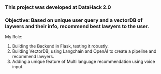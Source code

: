 ### This project was developed at DataHack 2.0
### Objective: Based on unique user query and a vectorDB of laywers and their info, recommend best lawyers to the user.
My Role:
1. Building the Backend in Flask, testing it robustly.
2. Building VectorDB, using Langchain and OpenAI to create a pipeline and recommend lawyers.
3. Adding a unique feature of Multi language recommendation using voice input.
